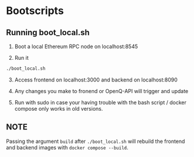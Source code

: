 # Bootscripts 

## Running boot_local.sh

1. Boot a local Ethereum RPC node on localhost:8545

2. Run it
```bash
./boot_local.sh
```

3. Access frontend on localhost:3000 and backend on localhost:8090

4. Any changes you make to fronend or OpenQ-API will trigger and update

5. Run with sudo in case your having trouble with the bash script / docker compose only works in old versions.

## NOTE
Passing the argument `build` after `./boot_local.sh` will rebuild the frontend and backend images with `docker compose --build`.    